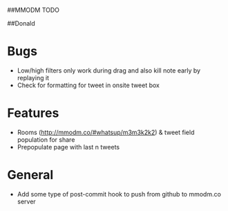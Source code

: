 ##MMODM TODO

##Donald

# Bugs
* Low/high filters only work during drag and also kill note early by replaying it
* Check for formatting for tweet in onsite tweet box

# Features
* Rooms (http://mmodm.co/#whatsup/m3m3k2k2) & tweet field population for share
* Prepopulate page with last n tweets

# General
* Add some type of post-commit hook to push from github to mmodm.co server